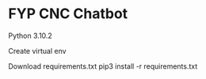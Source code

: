# FYP CNC Chatbot

Python 3.10.2 

Create virtual env

Download requirements.txt
pip3 install -r requirements.txt
